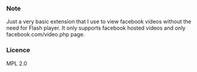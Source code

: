 ### Note

Just a very basic extension that I use to view facebook videos without the need for
Flash player. It only supports facebook hosted videos and only
facebook.com/video.php page.

### Licence

MPL 2.0

